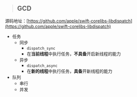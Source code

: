 > ## GCD

源码地址：[https://github.com/apple/swift-corelibs-libdispatch](https://github.com/apple/swift-corelibs-libdispatch)

* 任务
  * 同步
    * `dispatch_sync`
    * 在**当前线程**中执行任务，**不具备**开启新线程的能力
  * 异步
    * `dispatch_async`
    * 在**新的线程**中执行任务，**具备**开新线程的能力
* 队列
  * 串行
  * 并发



